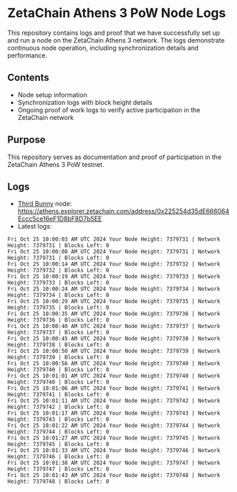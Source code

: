 # ZetaChain Athens 3 PoW Node Logs
This repository contains logs and proof that we have successfully set up and run a node on the ZetaChain Athens 3 network. The logs demonstrate continuous node operation, including synchronization details and performance.

## Contents
- Node setup information
- Synchronization logs with block height details
- Ongoing proof of work logs to verify active participation in the ZetaChain network

## Purpose
This repository serves as documentation and proof of participation in the ZetaChain Athens 3 PoW testnet.

## Logs

- [Third Bunny](https://thirdbunny.xyz/) node: https://athens.explorer.zetachain.com/address/0x225254d35dE666064Eccc5ce16eF1D8bF8D7b5EE
- Latest logs:
```
Fri Oct 25 10:00:03 AM UTC 2024 Your Node Height: 7379731 | Network Height: 7379731 | Blocks Left: 0
Fri Oct 25 10:00:08 AM UTC 2024 Your Node Height: 7379731 | Network Height: 7379731 | Blocks Left: 0
Fri Oct 25 10:00:14 AM UTC 2024 Your Node Height: 7379732 | Network Height: 7379732 | Blocks Left: 0
Fri Oct 25 10:00:19 AM UTC 2024 Your Node Height: 7379733 | Network Height: 7379733 | Blocks Left: 0
Fri Oct 25 10:00:24 AM UTC 2024 Your Node Height: 7379734 | Network Height: 7379734 | Blocks Left: 0
Fri Oct 25 10:00:29 AM UTC 2024 Your Node Height: 7379735 | Network Height: 7379735 | Blocks Left: 0
Fri Oct 25 10:00:35 AM UTC 2024 Your Node Height: 7379736 | Network Height: 7379736 | Blocks Left: 0
Fri Oct 25 10:00:40 AM UTC 2024 Your Node Height: 7379737 | Network Height: 7379737 | Blocks Left: 0
Fri Oct 25 10:00:45 AM UTC 2024 Your Node Height: 7379738 | Network Height: 7379738 | Blocks Left: 0
Fri Oct 25 10:00:50 AM UTC 2024 Your Node Height: 7379739 | Network Height: 7379739 | Blocks Left: 0
Fri Oct 25 10:00:56 AM UTC 2024 Your Node Height: 7379740 | Network Height: 7379740 | Blocks Left: 0
Fri Oct 25 10:01:01 AM UTC 2024 Your Node Height: 7379740 | Network Height: 7379740 | Blocks Left: 0
Fri Oct 25 10:01:06 AM UTC 2024 Your Node Height: 7379741 | Network Height: 7379741 | Blocks Left: 0
Fri Oct 25 10:01:11 AM UTC 2024 Your Node Height: 7379742 | Network Height: 7379742 | Blocks Left: 0
Fri Oct 25 10:01:17 AM UTC 2024 Your Node Height: 7379743 | Network Height: 7379743 | Blocks Left: 0
Fri Oct 25 10:01:22 AM UTC 2024 Your Node Height: 7379744 | Network Height: 7379744 | Blocks Left: 0
Fri Oct 25 10:01:27 AM UTC 2024 Your Node Height: 7379745 | Network Height: 7379745 | Blocks Left: 0
Fri Oct 25 10:01:33 AM UTC 2024 Your Node Height: 7379746 | Network Height: 7379746 | Blocks Left: 0
Fri Oct 25 10:01:38 AM UTC 2024 Your Node Height: 7379747 | Network Height: 7379747 | Blocks Left: 0
Fri Oct 25 10:01:43 AM UTC 2024 Your Node Height: 7379748 | Network Height: 7379748 | Blocks Left: 0
```
